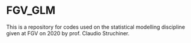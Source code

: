 # FGV_GLM
This is a repository for codes used on the statistical modelling discipline given at FGV on 2020 by prof. Claudio Struchiner. 
